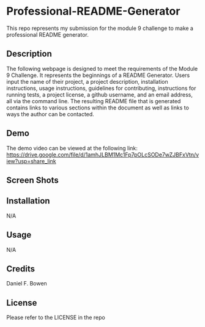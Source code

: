 # Professional-README-Generator
This repo represents my submission for the module 9 challenge to make a professional README generator. 

## Description
The following webpage is designed to meet the requirements of the Module 9 Challenge. It represents the beginnings of a README Generator. Users input the name of their project, a project description, installation instructions, usage instructions, guidelines for contributing, instructions for running tests, a project license, a github username, and an email address, all via the command line. The resulting README file that is generated contains links to various sections within the document as well as links to ways the author can be contacted.      

## Demo

The demo video can be viewed at the following link:
https://drive.google.com/file/d/1amhJLBM1Mc1Fp7pOLcSODe7wZJBFxVtn/view?usp=share_link

## Screen Shots


## Installation
N/A

## Usage
N/A

## Credits
Daniel F. Bowen

## License
Please refer to the LICENSE in the repo
